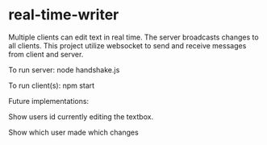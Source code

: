 # real-time-writer
Multiple clients can edit text in real time.
The server broadcasts changes to all clients.
This project utilize websocket to send and receive messages from client and server.

To run server:
  node handshake.js

To run client(s):
  npm start
  
Future implementations:

  Show users id currently editing the textbox.
  
  Show which user made which changes

